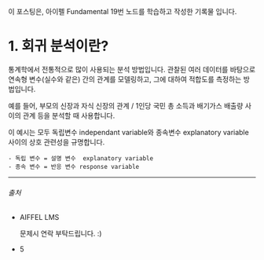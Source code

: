 이 포스팅은, 아이펠 Fundamental 19번 노드를 학습하고 작성한 기록물 입니다.



# 1. 회귀 분석이란?



통계학에서 전통적으로 많이 사용되는 분석 방법입니다. 관찰된 여러 데이터를  바탕으로 연속형 변수(실수와 같은) 간의 관계를 모델링하고, 그에 대하여 적합도를 측정하는 방법입니다.



예를 들어, 부모의 신장과 자식 신장의 관계 / 1인당 국민 총 소득과 배기가스 배출량 사이의 관계 등을 분석할 때 사용합니다.



이 예시는 모두 독립변수 independant variable와 종속변수 explanatory variable 사이의 상호 관련성을 규명합니다.

	- 독립 변수 = 설명 변수  explanatory variable
	- 종속 변수 = 반응 변수 response variable























------

###### 출처

- AIFFEL LMS 

  문제시 연락 부탁드립니다. :)

- 5
